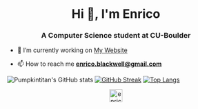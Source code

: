 <h1 align="center">Hi 👋, I'm Enrico</h1>
<h3 align="center">A Computer Science student at CU-Boulder</h3>

- 🔭 I’m currently working on [My Website](https://enricoblackwell.com)

- 📫 How to reach me [**enrico.blackwell@gmail.com**](mailto:enrico.blackwell@gmail.com)



![Pumpkintitan's GitHub stats](https://github-readme-stats.vercel.app/api?username=Pumpkintitan&show_icons=true&theme=vue-dark&count_private=true)
[![GitHub Streak](https://streak-stats.demolab.com?user=Pumpkintitan&theme=vue-dark)](https://git.io/streak-stats)
[![Top Langs](https://github-readme-stats.vercel.app/api/top-langs/?username=Pumpkintitan&layout=compact&theme=vue-dark)](https://github.com/anuraghazra/github-readme-stats)

<p align="center">
<a href="https://linkedin.com/in/enrico-blackwell-ab5677168" target="blank"><img align="center" src="https://cdn.jsdelivr.net/npm/simple-icons@3.0.1/icons/linkedin.svg" alt="enrico-blackwell-ab5677168" height="30" width="30" /></a>
</p>
